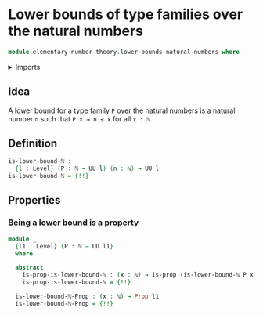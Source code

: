 # Lower bounds of type families over the natural numbers

```agda
module elementary-number-theory.lower-bounds-natural-numbers where
```

<details><summary>Imports</summary>

```agda
open import elementary-number-theory.inequality-natural-numbers
open import elementary-number-theory.natural-numbers

open import foundation.dependent-pair-types
open import foundation.propositions
open import foundation.universe-levels
```

</details>

## Idea

A lower bound for a type family `P` over the natural numbers is a natural number
`n` such that `P x → n ≤ x` for all `x : ℕ`.

## Definition

```agda
is-lower-bound-ℕ :
  {l : Level} (P : ℕ → UU l) (n : ℕ) → UU l
is-lower-bound-ℕ = {!!}
```

## Properties

### Being a lower bound is a property

```agda
module _
  {l1 : Level} {P : ℕ → UU l1}
  where

  abstract
    is-prop-is-lower-bound-ℕ : (x : ℕ) → is-prop (is-lower-bound-ℕ P x)
    is-prop-is-lower-bound-ℕ = {!!}

  is-lower-bound-ℕ-Prop : (x : ℕ) → Prop l1
  is-lower-bound-ℕ-Prop = {!!}
```
